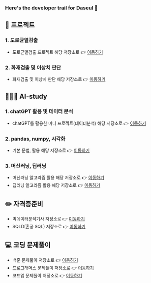 ### Here's the developer trail for Daseul 👋

<!--
**Jungddaseul/Jungddaseul** is a ✨ _special_ ✨ repository because its `README.md` (this file) appears on your GitHub profile.

Here are some ideas to get you started:

- 🔭 I’m currently working on ...
- 🌱 I’m currently learning ...
- 👯 I’m looking to collaborate on ...
- 🤔 I’m looking for help with ...
- 💬 Ask me about ...
- 📫 How to reach me: ...
- 😄 Pronouns: ...
- ⚡ Fun fact: ...
-->

## 📂 프로젝트
### 1. 도로균열검출
- 도로균열검출 프로젝트 해당 저장소로 👉 [이동하기](https://github.com/Jungddaseul/Project_road_/)
### 2. 화재검출 및 이상치 판단
- 화재검출 및 이상치 판단 해당 저장소로 👉 [이동하기](https://github.com/Jungddaseul/Project_fire_detect/)

## 🧑🏼‍💻 AI-study
### 1. chatGPT 활용 및 데이터 분석
- chatGPT를 활용한 미니 프로젝트(데이터분석) 해당 저장소로 👉 [이동하기](https://github.com/Jungddaseul/chatGPT_Mini_Project/)

### 2. pandas, numpy, 시각화 
- 기본 문법, 활용 해당 저장소로 👉 [이동하기](https://github.com/Jungddaseul/AI_study/)

### 3. 머신러닝, 딥러닝
- 머신러닝 알고리즘 활용 해당 저장소로 👉 [이동하기](https://github.com/Jungddaseul/AI_study/tree/main/04_ML/)
- 딥러닝 알고리즘 활용 해당 저장소로 👉 [이동하기](https://github.com/Jungddaseul/AI_study)

## ✏️ 자격증준비
- 빅데이터분석기사 저장소로 👉 [이동하기](https://github.com/Jungddaseul/Big-Data-Certification-study-/)
- SQLD(혼공 SQL) 저장소로 👉 [이동하기](https://github.com/Jungddaseul/SQL_Study/)

## 💻 코딩 문제풀이
- 백준 문제풀이 저장소로 👉 [이동하기](https://github.com/Jungddaseul/codingtest/tree/main/%EB%B0%B1%EC%A4%80/Bronze)
- 프로그래머스 문제풀이 저장소로 👉 [이동하기](https://github.com/Jungddaseul/codingtest/tree/main/%ED%94%84%EB%A1%9C%EA%B7%B8%EB%9E%98%EB%A8%B8%EC%8A%A4)
- 코드업 문제풀이 저장소로 👉 [이동하기](https://github.com/Jungddaseul/CodeUp-Algorithm/)
<!-- - 풀이내용 확인 👉 [이동하기](https://wisdom-coding38.tistory.com/)-->
